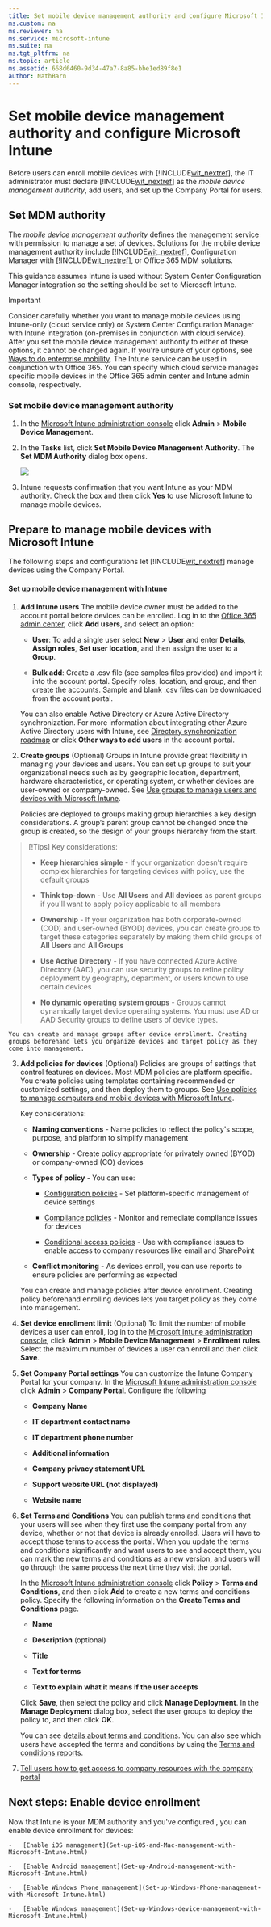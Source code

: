 ```yaml
---
title: Set mobile device management authority and configure Microsoft Intune
ms.custom: na
ms.reviewer: na
ms.service: microsoft-intune
ms.suite: na
ms.tgt_pltfrm: na
ms.topic: article
ms.assetid: 668d6460-9d34-47a7-8a85-bbe1ed89f8e1
author: NathBarn
---
```

# Set mobile device management authority and configure Microsoft Intune
Before users  can enroll mobile devices with [!INCLUDE[wit_nextref](/includes/wit_nextref_md.md)], the IT administrator must declare [!INCLUDE[wit_nextref](/includes/wit_nextref_md.md)] as the *mobile device management authority*, add users, and set up the Company Portal for users.

## Set MDM authority
The  *mobile device management authority* defines the management service with permission to manage a set of devices.  Solutions for the mobile device management authority include [!INCLUDE[wit_nextref](/includes/wit_nextref_md.md)], Configuration Manager with [!INCLUDE[wit_nextref](/includes/wit_nextref_md.md)], or Office 365 MDM solutions.

This guidance assumes Intune is used without System Center Configuration Manager integration so the setting should be set to Microsoft Intune.

> [!IMPORTANT]
> Consider carefully whether you want to manage mobile devices using Intune-only (cloud service only) or System Center Configuration Manager with Intune integration (on-premises in conjunction with cloud service). After you set the mobile device management authority to either of these options, it cannot be changed again. If you're unsure of your options, see [Ways to do enterprise mobility](ways-to-do-enterprise-mobility.md).  The Intune service can be used in conjunction with Office 365. You can specify which cloud service manages specific mobile devices in the Office 365 admin center and Intune admin console, respectively.

### <a name="BKMK_Set_MDM_Authority"></a>Set mobile device management authority

1.  In the [Microsoft Intune administration console](http://manage.microsoft.com) click **Admin** &gt; **Mobile Device Management**.

2.  In the **Tasks** list, click **Set Mobile Device Management Authority**. The **Set MDM Authority** dialog box opens.

    ![](/media/Intune-MDM-Authority.bmp)

3.  Intune requests confirmation that you want Intune as your MDM authority. Check the box and then click **Yes** to use Microsoft Intune to manage mobile devices.


## Prepare to manage mobile devices with Microsoft Intune
The following steps and configurations let [!INCLUDE[wit_nextref](/includes/wit_nextref_md.md)] manage devices using the Company Portal.

#### Set up mobile device management with Intune

1.  **Add Intune users**
    The mobile device owner must be added to the account portal before devices can be enrolled. Log in to the [Office 365 admin center](http://go.microsoft.com/fwlink/p/?LinkId=698854), click **Add users**, and select an option:

    -   **User**: To add a single user select **New** &gt; **User** and enter **Details**, **Assign roles**, **Set user location**, and then assign the user to a **Group**.

    -   **Bulk add**: Create a .csv file (see samples files provided) and import it into the account portal. Specify roles, location, and group, and then create the accounts. Sample and blank .csv files can be downloaded from the account portal.

    You can also enable Active Directory or Azure Active Directory synchronization. For more information about integrating other Azure Active Directory users with Intune, see [Directory synchronization roadmap](http://go.microsoft.com/fwlink/?LinkId=511540) or click **Other ways to add users** in the account portal.

2.  **Create groups**  (Optional)
    Groups in Intune provide great flexibility in managing your devices and users. You can set up groups to suit your organizational needs such as by geographic location, department, hardware characteristics, or operating system, or whether devices are user-owned or company-owned.   See [Use groups to manage users and devices with Microsoft Intune](use-groups-to-manage-users-and-devices-with-microsoft-intune.md).

    Policies are deployed to groups making group hierarchies a key design considerations. A group’s parent group cannot be changed once the group is created, so the design of your groups hierarchy from the start.

> [!Tips]
>    Key considerations:
>
>    -   **Keep hierarchies simple** - If your organization doesn't require complex hierarchies for targeting devices with policy, use the default groups
>
>    -   **Think top-down** - Use **All Users** and **All devices** as parent groups if you'll want to apply policy applicable to all members
>
>    -   **Ownership** - If your organization has both corporate-owned (COD) and user-owned (BYOD) devices, you can create groups to target these categories separately by making them child groups of **All Users** and **All Groups**
>
>    -   **Use Active Directory** - If you have connected Azure Active Directory (AAD), you can use security groups to refine policy deployment by geography, department, or users known to use certain devices
>
>    -   **No dynamic operating system groups** - Groups cannot dynamically target device operating systems. You must use AD or AAD Security groups to define users of device types.

    You can create and manage groups after device enrollment. Creating groups beforehand lets you organize devices and target policy as they come into management.

3.  **Add policies for devices** (Optional)
    Policies are groups of settings that control features on devices. Most MDM policies are platform specific. You create policies using templates  containing recommended or customized settings, and then deploy them to groups. See [Use policies to manage computers and mobile devices with Microsoft Intune](use-policies-to-manage-computers-and-mobile-devices-with-microsoft-intune.md).

    Key considerations:

    -   **Naming conventions** - Name policies to reflect the policy's scope, purpose, and platform to simplify management

    -   **Ownership** - Create policy appropriate for privately owned (BYOD) or company-owned (CO) devices

    -   **Types of policy** - You can use:

        -   [Configuration policies](configure-apps-with-mobile-app-configuration-policies-in-microsoft-intune.md) - Set platform-specific management of device settings

        -   [Compliance policies](manage-device-compliance-policies-for-microsoft-intune.md) - Monitor and remediate compliance issues for devices

        -   [Conditional access policies](manage-device-compliance-policies-for-microsoft-intune.md) - Use with compliance issues to enable access to company resources like email and SharePoint

    -   **Conflict monitoring** - As devices enroll, you can use reports to ensure policies are performing as expected

    You can create and manage policies after device enrollment. Creating policy beforehand enrolling devices lets you target policy as they come into management.

4.  **Set device enrollment limit** (Optional) 
    To limit the number of mobile devices a user can enroll, log in to the [Microsoft Intune administration console](http://manage.microsoft.com), click **Admin** &gt; **Mobile Device Management** &gt; **Enrollment rules**. Select the maximum number of devices a user can enroll and then click **Save**.

5.  **Set Company Portal settings** 
     You can customize the Intune Company Portal for your company. In the [Microsoft Intune administration console](http://manage.microsoft.com) click **Admin** &gt; **Company Portal**. Configure the following

    -   **Company Name**

    -   **IT department contact name**

    -   **IT department phone number**

    -   **Additional information**

    -   **Company privacy statement URL**

    -   **Support website URL (not displayed)**

    -   **Website name**

6.  **Set Terms and Conditions**
    You can publish terms and conditions that your users will see when they first use the company portal from any device, whether or not that device is already enrolled. Users will have to accept those terms to access the portal. When you update the terms and conditions significantly and want users to see and accept them, you can mark the new terms and conditions as a new version, and users will go through the same process the next time they visit the portal.

    In the [Microsoft Intune administration console](http://manage.microsoft.com) click **Policy** &gt; **Terms and Conditions**, and then click **Add** to create a new terms and conditions policy. Specify the following information on the **Create Terms and Conditions** page.

    -   **Name**

    -   **Description** (optional)

    -   **Title**

    -   **Text for terms**

    -   **Text to explain what it means if the user accepts**

    Click **Save**, then select the policy and click **Manage Deployment**. In the **Manage Deployment** dialog box, select the user groups to deploy the policy to, and then click **OK**.

    You can see [details about  terms and conditions](https://technet.microsoft.com/library/mt405893.aspx).  You can also see which users have accepted the terms and conditions by using the [Terms and conditions reports](https://technet.microsoft.com/library/dn646977.aspx).

7.  [Tell users how to get access to company resources with the company portal](what-to-tell-your-end-users-about-using-microsoft-intune.md)

## Next steps: Enable device enrollment
Now that Intune is your MDM authority and you've configured , you can enable device enrollment for devices:

    -   [Enable iOS management](Set-up-iOS-and-Mac-management-with-Microsoft-Intune.html)

    -   [Enable Android management](Set-up-Android-management-with-Microsoft-Intune.html)

    -   [Enable Windows Phone management](Set-up-Windows-Phone-management-with-Microsoft-Intune.html)

    -   [Enable Windows management](Set-up-Windows-device-management-with-Microsoft-Intune.html)

